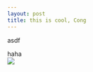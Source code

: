 ```yaml
---
layout: post
title: this is cool, Cong
---
```

asdf

  
  
  
haha  
![](https://sandbox.evernote.com/shard/s1/res/47d9ab45-33cd-4f50-8e9f-825f91cf1a52/15-minutes-icon.png?resizeSmall&width=30)